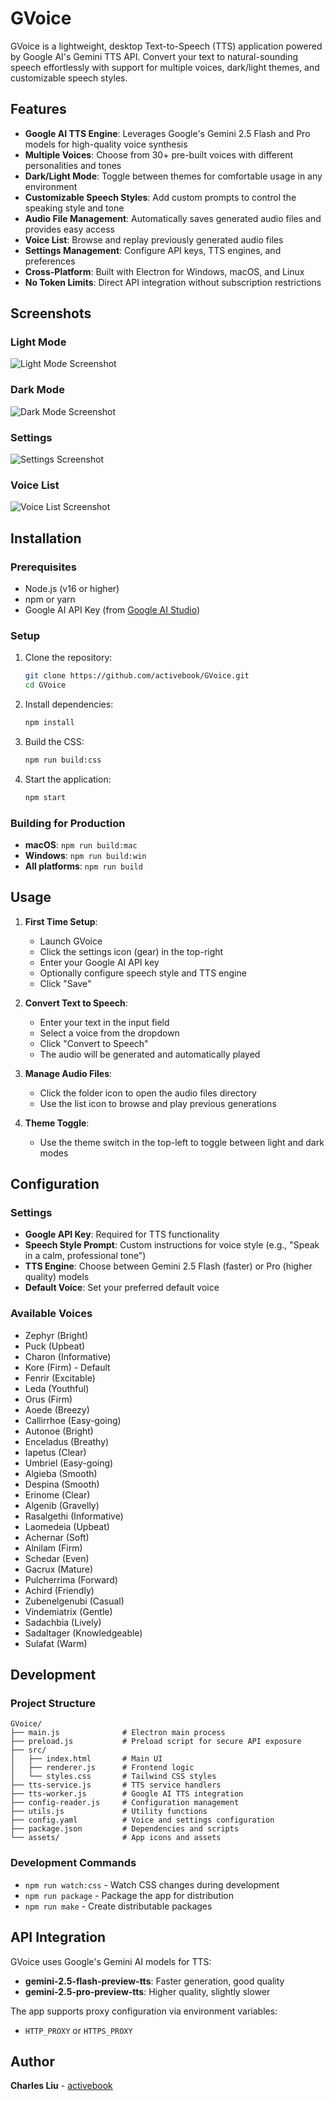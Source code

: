 # GVoice

GVoice is a lightweight, desktop Text-to-Speech (TTS) application powered by Google AI's Gemini TTS API. Convert your text to natural-sounding speech effortlessly with support for multiple voices, dark/light themes, and customizable speech styles.

## Features

- **Google AI TTS Engine**: Leverages Google's Gemini 2.5 Flash and Pro models for high-quality voice synthesis
- **Multiple Voices**: Choose from 30+ pre-built voices with different personalities and tones
- **Dark/Light Mode**: Toggle between themes for comfortable usage in any environment
- **Customizable Speech Styles**: Add custom prompts to control the speaking style and tone
- **Audio File Management**: Automatically saves generated audio files and provides easy access
- **Voice List**: Browse and replay previously generated audio files
- **Settings Management**: Configure API keys, TTS engines, and preferences
- **Cross-Platform**: Built with Electron for Windows, macOS, and Linux
- **No Token Limits**: Direct API integration without subscription restrictions

## Screenshots

### Light Mode
![Light Mode Screenshot](screenshots/lightmode.jpg)

### Dark Mode
![Dark Mode Screenshot](screenshots/darkmode.jpg)

### Settings
![Settings Screenshot](screenshots/settings.jpg)

### Voice List
![Voice List Screenshot](screenshots/voicelist.jpg)

## Installation

### Prerequisites
- Node.js (v16 or higher)
- npm or yarn
- Google AI API Key (from [Google AI Studio](https://makersuite.google.com/app/apikey))

### Setup
1. Clone the repository:
   ```bash
   git clone https://github.com/activebook/GVoice.git
   cd GVoice
   ```

2. Install dependencies:
   ```bash
   npm install
   ```

3. Build the CSS:
   ```bash
   npm run build:css
   ```

4. Start the application:
   ```bash
   npm start
   ```

### Building for Production
- **macOS**: `npm run build:mac`
- **Windows**: `npm run build:win`
- **All platforms**: `npm run build`

## Usage

1. **First Time Setup**:
   - Launch GVoice
   - Click the settings icon (gear) in the top-right
   - Enter your Google AI API key
   - Optionally configure speech style and TTS engine
   - Click "Save"

2. **Convert Text to Speech**:
   - Enter your text in the input field
   - Select a voice from the dropdown
   - Click "Convert to Speech"
   - The audio will be generated and automatically played

3. **Manage Audio Files**:
   - Click the folder icon to open the audio files directory
   - Use the list icon to browse and play previous generations

4. **Theme Toggle**:
   - Use the theme switch in the top-left to toggle between light and dark modes

## Configuration

### Settings
- **Google API Key**: Required for TTS functionality
- **Speech Style Prompt**: Custom instructions for voice style (e.g., "Speak in a calm, professional tone")
- **TTS Engine**: Choose between Gemini 2.5 Flash (faster) or Pro (higher quality) models
- **Default Voice**: Set your preferred default voice

### Available Voices
- Zephyr (Bright)
- Puck (Upbeat)
- Charon (Informative)
- Kore (Firm) - Default
- Fenrir (Excitable)
- Leda (Youthful)
- Orus (Firm)
- Aoede (Breezy)
- Callirrhoe (Easy-going)
- Autonoe (Bright)
- Enceladus (Breathy)
- Iapetus (Clear)
- Umbriel (Easy-going)
- Algieba (Smooth)
- Despina (Smooth)
- Erinome (Clear)
- Algenib (Gravelly)
- Rasalgethi (Informative)
- Laomedeia (Upbeat)
- Achernar (Soft)
- Alnilam (Firm)
- Schedar (Even)
- Gacrux (Mature)
- Pulcherrima (Forward)
- Achird (Friendly)
- Zubenelgenubi (Casual)
- Vindemiatrix (Gentle)
- Sadachbia (Lively)
- Sadaltager (Knowledgeable)
- Sulafat (Warm)

## Development

### Project Structure
```
GVoice/
├── main.js              # Electron main process
├── preload.js           # Preload script for secure API exposure
├── src/
│   ├── index.html       # Main UI
│   ├── renderer.js      # Frontend logic
│   └── styles.css       # Tailwind CSS styles
├── tts-service.js       # TTS service handlers
├── tts-worker.js        # Google AI TTS integration
├── config-reader.js     # Configuration management
├── utils.js             # Utility functions
├── config.yaml          # Voice and settings configuration
├── package.json         # Dependencies and scripts
└── assets/              # App icons and assets
```

### Development Commands
- `npm run watch:css` - Watch CSS changes during development
- `npm run package` - Package the app for distribution
- `npm run make` - Create distributable packages

## API Integration

GVoice uses Google's Gemini AI models for TTS:
- **gemini-2.5-flash-preview-tts**: Faster generation, good quality
- **gemini-2.5-pro-preview-tts**: Higher quality, slightly slower

The app supports proxy configuration via environment variables:
- `HTTP_PROXY` or `HTTPS_PROXY`

## Author

**Charles Liu** - [activebook](https://github.com/activebook)
